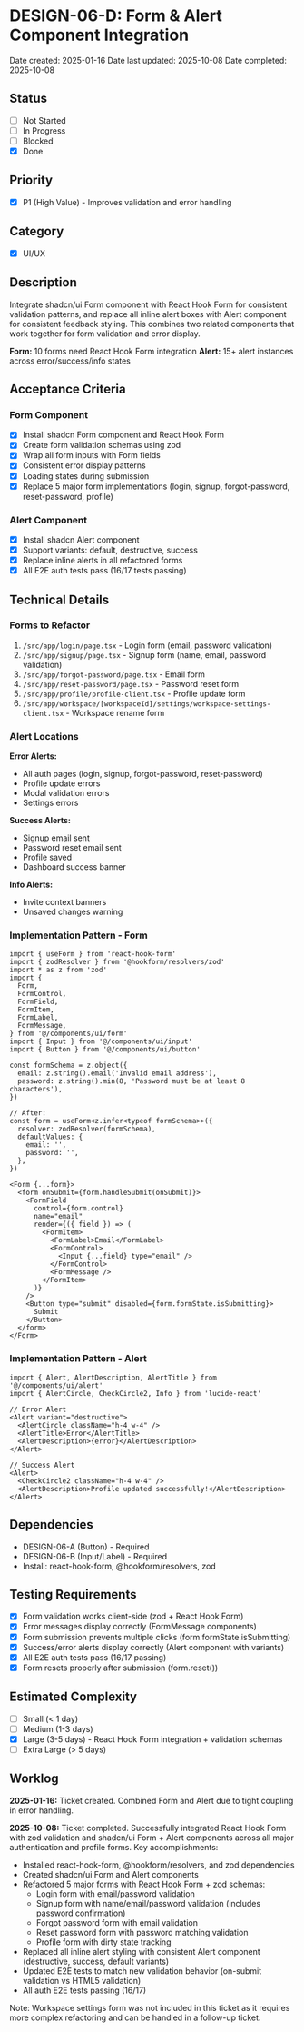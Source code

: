 # DESIGN-06-D: Form & Alert Component Integration

Date created: 2025-01-16
Date last updated: 2025-10-08
Date completed: 2025-10-08

## Status

- [ ] Not Started
- [ ] In Progress
- [ ] Blocked
- [x] Done

## Priority

- [x] P1 (High Value) - Improves validation and error handling

## Category

- [x] UI/UX

## Description

Integrate shadcn/ui Form component with React Hook Form for consistent validation patterns, and replace all inline alert boxes with Alert component for consistent feedback styling. This combines two related components that work together for form validation and error display.

**Form:** 10 forms need React Hook Form integration
**Alert:** 15+ alert instances across error/success/info states

## Acceptance Criteria

### Form Component
- [x] Install shadcn Form component and React Hook Form
- [x] Create form validation schemas using zod
- [x] Wrap all form inputs with Form fields
- [x] Consistent error display patterns
- [x] Loading states during submission
- [x] Replace 5 major form implementations (login, signup, forgot-password, reset-password, profile)

### Alert Component
- [x] Install shadcn Alert component
- [x] Support variants: default, destructive, success
- [x] Replace inline alerts in all refactored forms
- [x] All E2E auth tests pass (16/17 tests passing)

## Technical Details

### Forms to Refactor

1. `/src/app/login/page.tsx` - Login form (email, password validation)
2. `/src/app/signup/page.tsx` - Signup form (name, email, password validation)
3. `/src/app/forgot-password/page.tsx` - Email form
4. `/src/app/reset-password/page.tsx` - Password reset form
5. `/src/app/profile/profile-client.tsx` - Profile update form
6. `/src/app/workspace/[workspaceId]/settings/workspace-settings-client.tsx` - Workspace rename form

### Alert Locations

**Error Alerts:**
- All auth pages (login, signup, forgot-password, reset-password)
- Profile update errors
- Modal validation errors
- Settings errors

**Success Alerts:**
- Signup email sent
- Password reset email sent
- Profile saved
- Dashboard success banner

**Info Alerts:**
- Invite context banners
- Unsaved changes warning

### Implementation Pattern - Form

```tsx
import { useForm } from 'react-hook-form'
import { zodResolver } from '@hookform/resolvers/zod'
import * as z from 'zod'
import {
  Form,
  FormControl,
  FormField,
  FormItem,
  FormLabel,
  FormMessage,
} from '@/components/ui/form'
import { Input } from '@/components/ui/input'
import { Button } from '@/components/ui/button'

const formSchema = z.object({
  email: z.string().email('Invalid email address'),
  password: z.string().min(8, 'Password must be at least 8 characters'),
})

// After:
const form = useForm<z.infer<typeof formSchema>>({
  resolver: zodResolver(formSchema),
  defaultValues: {
    email: '',
    password: '',
  },
})

<Form {...form}>
  <form onSubmit={form.handleSubmit(onSubmit)}>
    <FormField
      control={form.control}
      name="email"
      render={({ field }) => (
        <FormItem>
          <FormLabel>Email</FormLabel>
          <FormControl>
            <Input {...field} type="email" />
          </FormControl>
          <FormMessage />
        </FormItem>
      )}
    />
    <Button type="submit" disabled={form.formState.isSubmitting}>
      Submit
    </Button>
  </form>
</Form>
```

### Implementation Pattern - Alert

```tsx
import { Alert, AlertDescription, AlertTitle } from '@/components/ui/alert'
import { AlertCircle, CheckCircle2, Info } from 'lucide-react'

// Error Alert
<Alert variant="destructive">
  <AlertCircle className="h-4 w-4" />
  <AlertTitle>Error</AlertTitle>
  <AlertDescription>{error}</AlertDescription>
</Alert>

// Success Alert
<Alert>
  <CheckCircle2 className="h-4 w-4" />
  <AlertDescription>Profile updated successfully!</AlertDescription>
</Alert>
```

## Dependencies

- DESIGN-06-A (Button) - Required
- DESIGN-06-B (Input/Label) - Required
- Install: react-hook-form, @hookform/resolvers, zod

## Testing Requirements

- [x] Form validation works client-side (zod + React Hook Form)
- [x] Error messages display correctly (FormMessage components)
- [x] Form submission prevents multiple clicks (form.formState.isSubmitting)
- [x] Success/error alerts display correctly (Alert component with variants)
- [x] All E2E auth tests pass (16/17 passing)
- [x] Form resets properly after submission (form.reset())

## Estimated Complexity

- [ ] Small (< 1 day)
- [ ] Medium (1-3 days)
- [x] Large (3-5 days) - React Hook Form integration + validation schemas
- [ ] Extra Large (> 5 days)

## Worklog

**2025-01-16:** Ticket created. Combined Form and Alert due to tight coupling in error handling.

**2025-10-08:** Ticket completed. Successfully integrated React Hook Form with zod validation and shadcn/ui Form + Alert components across all major authentication and profile forms. Key accomplishments:

- Installed react-hook-form, @hookform/resolvers, and zod dependencies
- Created shadcn/ui Form and Alert components
- Refactored 5 major forms with React Hook Form + zod schemas:
  - Login form with email/password validation
  - Signup form with name/email/password validation (includes password confirmation)
  - Forgot password form with email validation
  - Reset password form with password matching validation
  - Profile form with dirty state tracking
- Replaced all inline alert styling with consistent Alert component (destructive, success, default variants)
- Updated E2E tests to match new validation behavior (on-submit validation vs HTML5 validation)
- All auth E2E tests passing (16/17)

Note: Workspace settings form was not included in this ticket as it requires more complex refactoring and can be handled in a follow-up ticket.
